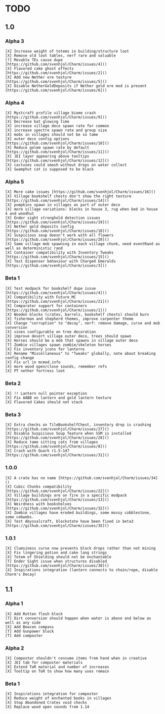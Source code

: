 # TODO

## 1.0

### Alpha 3

    [X] Increase weight of totems in building/structure loot  
    [X] Remove old loot tables, nerf rare and valuable  
    [?] Movable TEs cause dupe [https://github.com/svenhjol/Charm/issues/4]()  
    [X] Flavored cake ghost effects [https://github.com/svenhjol/Charm/issues/2]()  
    [X] Add new Nether ore texture [https://github.com/svenhjol/Charm/issues/5]()  
    [X] Disable NetherGoldDeposits if Nether gold ore mod is present [https://github.com/svenhjol/Charm/issues/6]()

### Alpha 4

    [X] Mystcraft profile village biome crash [https://github.com/svenhjol/Charm/issues/9]()  
    [X] Decrease bat glowing time
    [X] increase village deco spawn rate for common
    [X] increase spectre spawn rate and group size
    [X] mobs in villages should not be so tame
    [X] outer deco config options [https://github.com/svenhjol/Charm/issues/10]()
    [X] Reduce golem spawn rate by default [https://github.com/svenhjol/Charm/issues/11]()
    [X] JEI layer appearing above tooltips [https://github.com/svenhjol/Charm/issues/12]()
    [X] cactuses could smash without drops on water collect
    [X] Swamphut cat is supposed to be black

### Alpha 5

    [X] More cake issues [https://github.com/svenhjol/Charm/issues/16]()
    [X] Village bookshelf chests don't show the right texture [https://github.com/svenhjol/Charm/issues/14]()
    [X] pumpkins spawn in villages as part of outer deco
    [X] more village variations: blocks in house 3, rug when bed in house 4 and woodhut
    [X] Ender sight stronghold detection issues [https://github.com/svenhjol/Charm/issues/19]()
    [X] Nether gold deposits config [https://github.com/svenhjol/Charm/issues/18]()
    [X] Suspicious soup doesn't work with all flowers [https://github.com/svenhjol/Charm/issues/20]()
    [X] Same village mob spawning in each village chunk, need eventRand as well as deterministic rand
    [X] Container compatibility with Inventory Tweaks [https://github.com/svenhjol/Charm/issues/15]()
    [X] Test dispenser behaviour with Charged Emeralds [https://github.com/svenhjol/Charm/issues/3]()

### Beta 1

    [X] Test modpack for bookshelf dupe issue [https://github.com/svenhjol/Charm/issues/4]()
    [X] Compatibility with Future MC [https://github.com/svenhjol/Charm/issues/21]()
    [X] Comparator support for containers [https://github.com/svenhjol/Charm/issues/1]()
    [X] Wooden blocks (crates, barrels, bookshelf chests) should burn
    [X] fisherman and shepherd themes, improve carpenter theme
    [X] Change "corruption" to "decay", nerf: remove damage, curse and mob conversion
    [X] vines configurable on tree decoration
    [X] improve desert village outer deco, trees should spawn
    [X] Horses should be a mob that spawns in village outer deco
    [T] Zombie villages spawn zombie/skeleton horses
    [X] Fix inventory icons for lanterns
    [X] Rename "Miscellaneous" to "Tweaks" globally, note about breaking config change
    [X] Fix url in mcmod.info
    [X] more wood open/close sounds, remember refs
    [X] PT nether fortress loot
    
### Beta 2

    [X] !! Lantern null pointer exception
    [X] Fix AABB on lantern and gold lantern texture
    [X] Flavored Cakes should not stack
    
### Beta 3

    [X] Extra checks on TileBookshelfChest, inventory drop is crashing [https://github.com/svenhjol/Charm/issues/27]()
    [X] Disable Suspicious Soup feature when SSM is installed [https://github.com/svenhjol/Charm/issues/28]()
    [X] Reduce tame sitting cats from villages [https://github.com/svenhjol/Charm/issues/8]()
    [X] Crash with Quark r1.5-147 [https://github.com/svenhjol/Charm/issues/31]()
    
### 1.0.0

    [X] A crate has no name [https://github.com/svenhjol/Charm/issues/34]()
    [X] Cubic Chunks compatibility [https://github.com/svenhjol/Charm/issues/22]()
    [X] Village buildings are on fire in a specific modpack [https://github.com/svenhjol/Charm/issues/13]()
    [X] Weirdness with bookshelves [https://github.com/svenhjol/Charm/issues/32]()
    [X] Zombie villages have eroded buildings, some mossy cobblestone, some cobwebs.
    [X] Test Abyssalcraft, blockstate have been fixed in beta3 [https://github.com/svenhjol/Charm/issues/35]()
    
### 1.0.1

    [X] Clumsiness curse now prevents block drops rather than not mining
    [X] Fix lingering potion and cake lang strings
    [X] Totem of Shielding should not be enchantable
    [T] Ender Sight issue when structures disabled [https://github.com/svenhjol/Charm/issues/38]()
    [X] Inspirations integration (lantern connects to chain/rope, disable Charm's Decay)
    
    
## 1.1

### Alpha 1

    [X] Add Rotten flesh block
    [T] Dirt conversion should happen when water is above and below as well as any side
    [X] Add Beacon compass
    [T] Add Gunpower block
    [T] Add composter
    
### Alpha 2

    [X] Composter shouldn't consume items from hand when in creative
    [X] JEI tab for composter materials
    [X] Extend ToR material and number of increases
    [X] Tooltip on ToR to show how many uses remain
 
 ### Beta 1
 
    [X] Inspirations integration for composter
    [X] Reduce weight of enchanted books in villages
    [X] Stop Abandoned Crates void checks
    [X] Replace wood open sounds from 1.14

